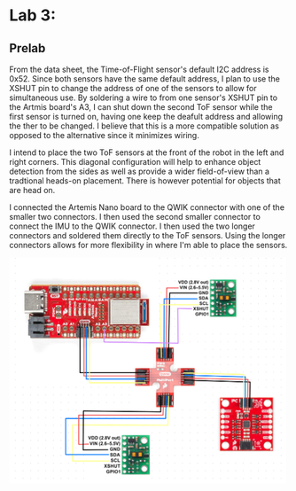 # Lab 3:

## Prelab

From the data sheet, the Time-of-Flight sensor's default I2C address is 0x52. Since both sensors have the same default address, I plan to use the XSHUT pin to change the address of one of the sensors to allow for simultaneous use. By soldering a wire to from one sensor's XSHUT pin to the Artmis board's A3, I can shut down the second ToF sensor while the first sensor is turned on, having one keep the deafult address and allowing the ther to be changed. I believe that this is a more compatible solution as opposed to the alternative since it minimizes wiring. 

I intend to place the two ToF sensors at the front of the robot in the left and right corners. This diagonal configuration will help to enhance object detection from the sides as well as provide a wider field-of-view than a tradtional heads-on placement. There is however potential for objects that are head on. 

I connected the Artemis Nano board to the QWIK connector with one of the smaller two connectors. I then used the second smaller connector to connect the IMU to the QWIK connector. I then used the two longer connectors and soldered them directly to the ToF sensors. Using the longer connectors allows for more flexibility in where I'm able to place the sensors. 

<img width="500" alt="Profile Picture" src="IMG_1738.jpeg">
